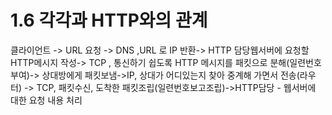 # 1.6 각각과 HTTP와의 관계

클라이언트 -&gt; URL 요청 -&gt; DNS ,URL 로 IP 반환-&gt; HTTP 담당웹서버에 요청할 HTTP메시지 작성-&gt; TCP , 통신하기 쉽도록 HTTP 메시지를 패킷으로 분해\(일련번호부여\)-&gt; 상대방에게 패킷보냄-&gt;IP, 상대가 어디있는지 찾아 중계해 가면서 전송\(라우터\) -&gt; TCP, 패킷수신, 도착한 패킷조립\(일련번호보고조립\)-&gt;HTTP담당 - 웹서버에 대한 요청 내용 처리 

